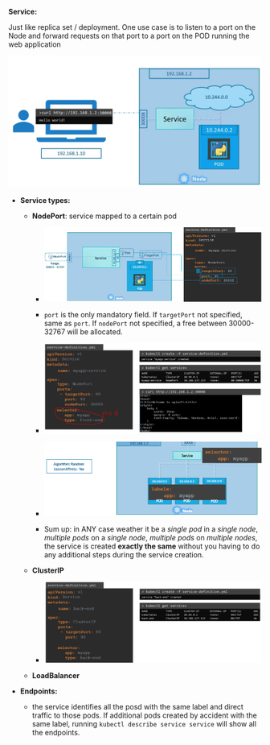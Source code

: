**Service:** 

Just like replica set / deployment. One use case is to listen to a port on the Node and forward requests on that port to a port on the POD running the web application

![2-1](pic/2-1.PNG)

* **Service types:**

  * **NodePort**: service mapped to a certain pod

    * ![2-2](pic/2-2.PNG)

    * `port` is the only mandatory field. If `targetPort` not specified, same as `port`. If `nodePort` not specified, a free between 30000-32767 will be allocated.

    * ![2-3](pic/2-3.PNG)

    * ![2-4](pic/2-4.PNG)

    * Sum up: in ANY case weather it be a *single pod* in a *single node*, *multiple pods* on a *single node*, *multiple pods* on *multiple nodes*, the service is created **exactly the same** without you having to do any additional steps during the service creation.

  * **ClusterIP**

    * ![2-5](pic/2-5.PNG)

  * **LoadBalancer**


* **Endpoints:**

  * the service identifies all the posd with the same label and direct traffic to those pods. If additional pods created by accident with the same label, running `kubectl describe service service` will show all the endpoints.
